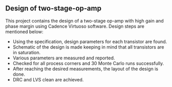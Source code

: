 ## Design of two-stage-op-amp

This project contains the design of a two-stage op-amp with high gain and phase margin using Cadence Virtuoso software. Design steps are mentioned below:

- Using the specification, design parameters for each transistor are found.
- Schematic of the design is made keeping in mind that all transistors are in saturation.
- Various parameters are measured and reported.
- Checked for all process corners and 30 Monte Carlo runs successfully.
- After reaching the desired measurements, the layout of the design is done.
- DRC and LVS clean are achieved. 
 


